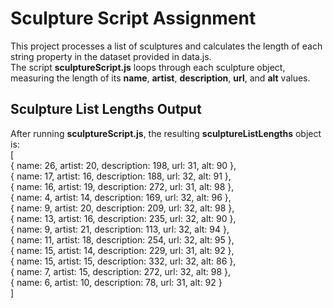 # Sculpture Script Assignment  

This project processes a list of sculptures and calculates the length of each string property in the dataset provided in data.js. <br> The script **sculptureScript.js** loops through each sculpture object, measuring the length of its **name**, **artist**, **description**, **url**, and **alt** values.  

## Sculpture List Lengths Output  

After running **sculptureScript.js**, the resulting **sculptureListLengths** object is:  
[ <br>
  { name: 26, artist: 20, description: 198, url: 31, alt: 90 }, <br>
  { name: 17, artist: 16, description: 188, url: 32, alt: 91 }, <br>
  { name: 16, artist: 19, description: 272, url: 31, alt: 98 }, <br>
  { name: 4, artist: 14, description: 169, url: 32, alt: 96 }, <br>
  { name: 9, artist: 20, description: 209, url: 32, alt: 98 }, <br>
  { name: 13, artist: 16, description: 235, url: 32, alt: 90 }, <br>
  { name: 9, artist: 21, description: 113, url: 32, alt: 94 }, <br>
  { name: 11, artist: 18, description: 254, url: 32, alt: 95 }, <br>
  { name: 15, artist: 14, description: 229, url: 31, alt: 92 }, <br>
  { name: 15, artist: 15, description: 332, url: 32, alt: 86 }, <br>
  { name: 7, artist: 15, description: 272, url: 32, alt: 98 }, <br>
  { name: 6, artist: 10, description: 78, url: 31, alt: 92 } <br>
]
